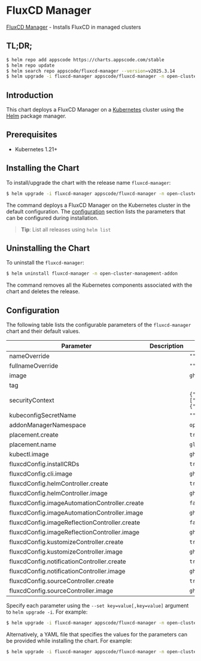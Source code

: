 # FluxCD Manager

[FluxCD Manager](https://github.com/kluster-manager/fluxcd-addon) - Installs FluxCD in managed clusters

## TL;DR;

```bash
$ helm repo add appscode https://charts.appscode.com/stable
$ helm repo update
$ helm search repo appscode/fluxcd-manager --version=v2025.3.14
$ helm upgrade -i fluxcd-manager appscode/fluxcd-manager -n open-cluster-management-addon --create-namespace --version=v2025.3.14
```

## Introduction

This chart deploys a FluxCD Manager on a [Kubernetes](http://kubernetes.io) cluster using the [Helm](https://helm.sh) package manager.

## Prerequisites

- Kubernetes 1.21+

## Installing the Chart

To install/upgrade the chart with the release name `fluxcd-manager`:

```bash
$ helm upgrade -i fluxcd-manager appscode/fluxcd-manager -n open-cluster-management-addon --create-namespace --version=v2025.3.14
```

The command deploys a FluxCD Manager on the Kubernetes cluster in the default configuration. The [configuration](#configuration) section lists the parameters that can be configured during installation.

> **Tip**: List all releases using `helm list`

## Uninstalling the Chart

To uninstall the `fluxcd-manager`:

```bash
$ helm uninstall fluxcd-manager -n open-cluster-management-addon
```

The command removes all the Kubernetes components associated with the chart and deletes the release.

## Configuration

The following table lists the configurable parameters of the `fluxcd-manager` chart and their default values.

|                   Parameter                   | Description |                                                                                             Default                                                                                             |
|-----------------------------------------------|-------------|-------------------------------------------------------------------------------------------------------------------------------------------------------------------------------------------------|
| nameOverride                                  |             | <code>""</code>                                                                                                                                                                                 |
| fullnameOverride                              |             | <code>""</code>                                                                                                                                                                                 |
| image                                         |             | <code>ghcr.io/kluster-manager/fluxcd-addon</code>                                                                                                                                               |
| tag                                           |             | <code></code>                                                                                                                                                                                   |
| securityContext                               |             | <code>{"allowPrivilegeEscalation":false,"capabilities":{"drop":["ALL"]},"privileged":false,"readOnlyRootFilesystem":true,"runAsNonRoot":true,"seccompProfile":{"type":"RuntimeDefault"}}</code> |
| kubeconfigSecretName                          |             | <code>""</code>                                                                                                                                                                                 |
| addonManagerNamespace                         |             | <code>open-cluster-management-fluxcd</code>                                                                                                                                                     |
| placement.create                              |             | <code>true</code>                                                                                                                                                                               |
| placement.name                                |             | <code>global</code>                                                                                                                                                                             |
| kubectl.image                                 |             | <code>ghcr.io/appscode/kubectl-nonroot:1.31</code>                                                                                                                                              |
| fluxcdConfig.installCRDs                      |             | <code>true</code>                                                                                                                                                                               |
| fluxcdConfig.cli.image                        |             | <code>ghcr.io/appscode/flux-cli</code>                                                                                                                                                          |
| fluxcdConfig.helmController.create            |             | <code>true</code>                                                                                                                                                                               |
| fluxcdConfig.helmController.image             |             | <code>ghcr.io/fluxcd/helm-controller</code>                                                                                                                                                     |
| fluxcdConfig.imageAutomationController.create |             | <code>false</code>                                                                                                                                                                              |
| fluxcdConfig.imageAutomationController.image  |             | <code>ghcr.io/fluxcd/image-automation-controller</code>                                                                                                                                         |
| fluxcdConfig.imageReflectionController.create |             | <code>false</code>                                                                                                                                                                              |
| fluxcdConfig.imageReflectionController.image  |             | <code>ghcr.io/fluxcd/image-reflector-controller</code>                                                                                                                                          |
| fluxcdConfig.kustomizeController.create       |             | <code>true</code>                                                                                                                                                                               |
| fluxcdConfig.kustomizeController.image        |             | <code>ghcr.io/fluxcd/kustomize-controller</code>                                                                                                                                                |
| fluxcdConfig.notificationController.create    |             | <code>true</code>                                                                                                                                                                               |
| fluxcdConfig.notificationController.image     |             | <code>ghcr.io/fluxcd/notification-controller</code>                                                                                                                                             |
| fluxcdConfig.sourceController.create          |             | <code>true</code>                                                                                                                                                                               |
| fluxcdConfig.sourceController.image           |             | <code>ghcr.io/fluxcd/source-controller</code>                                                                                                                                                   |


Specify each parameter using the `--set key=value[,key=value]` argument to `helm upgrade -i`. For example:

```bash
$ helm upgrade -i fluxcd-manager appscode/fluxcd-manager -n open-cluster-management-addon --create-namespace --version=v2025.3.14 --set image=ghcr.io/kluster-manager/fluxcd-addon
```

Alternatively, a YAML file that specifies the values for the parameters can be provided while
installing the chart. For example:

```bash
$ helm upgrade -i fluxcd-manager appscode/fluxcd-manager -n open-cluster-management-addon --create-namespace --version=v2025.3.14 --values values.yaml
```
